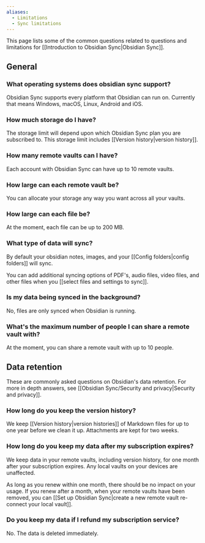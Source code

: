 ```yaml
---
aliases:
  - Limitations
  - Sync limitations
---
```


This page lists some of the common questions related to questions and limitations for [[Introduction to Obsidian Sync|Obsidian Sync]].

## General

### What operating systems does obsidian sync support?

Obsidian Sync supports every platform that Obsidian can run on. Currently that means Windows, macOS, Linux, Android and iOS.

### How much storage do I have?

The storage limit will depend upon which Obsidian Sync plan you are subscribed to. This storage limit includes [[Version history|version history]].

### How many remote vaults can I have?

Each account with Obsidian Sync can have up to 10 remote vaults.

### How large can each remote vault be?

You can allocate your storage any way you want across all your vaults. 

### How large can each file be?

At the moment, each file can be up to 200 MB.

### What type of data will sync?

By default your obsidian notes, images, and your [[Config folders|config folders]] will sync. 

You can add additional syncing options of PDF's, audio files, video files, and other files when you [[select files and settings to sync]].

### Is my data being synced in the background?

No, files are only synced when Obsidian is running.

### What's the maximum number of people I can share a remote vault with?

At the moment, you can share a remote vault with up to 10 people.

## Data retention
 
These are commonly asked questions on Obsidian's data retention. For more in depth answers, see [[Obsidian Sync/Security and privacy|Security and privacy]].

### How long do you keep the version history?

We keep [[Version history|version histories]] of Markdown files for up to one year before we clean it up. Attachments are kept for two weeks.

### How long do you keep my data after my subscription expires?

We keep data in your remote vaults, including version history, for one month after your subscription expires. Any local vaults on your devices are unaffected.

As long as you renew within one month, there should be no impact on your usage. If you renew after a month, when your remote vaults have been removed, you can [[Set up Obsidian Sync|create a new remote vault re-connect your local vault]].

### Do you keep my data if I refund my subscription service?

No. The data is deleted immediately. 

